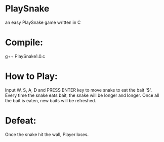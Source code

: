# PlaySnake
an easy PlaySnake game written in C

# Compile:
g++ PlaySnake1.0.c

# How to Play:
Input W, S, A, D and PRESS ENTER key to move snake to eat the bait '$'.
Every time the snake eats bait, the snake will be longer and longer.
Once all the bait is eaten, new baits will be refreshed.

# Defeat:
Once the snake hit the wall, Player loses.
